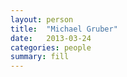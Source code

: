 ```yaml
---
layout: person
title:  "Michael Gruber"
date:   2013-03-24
categories: people
summary: fill
---
```

